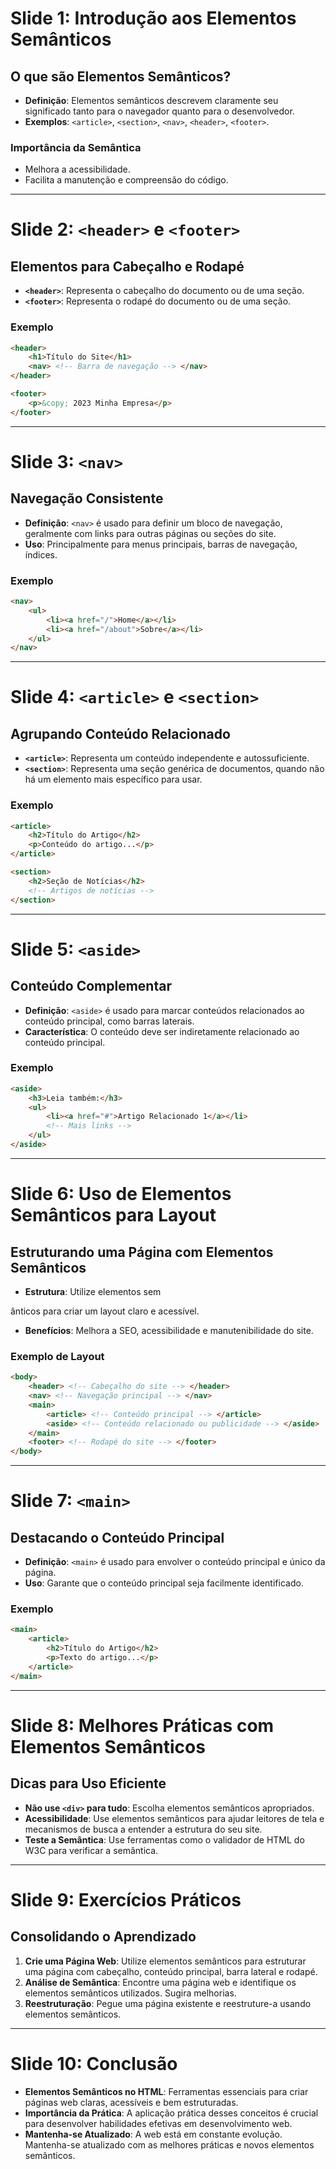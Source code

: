 # Slide 1: Introdução aos Elementos Semânticos

## O que são Elementos Semânticos?

- **Definição**: Elementos semânticos descrevem claramente seu significado tanto para o navegador quanto para o desenvolvedor.
- **Exemplos**: `<article>`, `<section>`, `<nav>`, `<header>`, `<footer>`.

### Importância da Semântica

- Melhora a acessibilidade.
- Facilita a manutenção e compreensão do código.

---

# Slide 2: `<header>` e `<footer>`

## Elementos para Cabeçalho e Rodapé

- **`<header>`**: Representa o cabeçalho do documento ou de uma seção.
- **`<footer>`**: Representa o rodapé do documento ou de uma seção.

### Exemplo

```html
<header>
    <h1>Título do Site</h1>
    <nav> <!-- Barra de navegação --> </nav>
</header>

<footer>
    <p>&copy; 2023 Minha Empresa</p>
</footer>
```

---

# Slide 3: `<nav>`

## Navegação Consistente

- **Definição**: `<nav>` é usado para definir um bloco de navegação, geralmente com links para outras páginas ou seções do site.
- **Uso**: Principalmente para menus principais, barras de navegação, índices.

### Exemplo

```html
<nav>
    <ul>
        <li><a href="/">Home</a></li>
        <li><a href="/about">Sobre</a></li>
    </ul>
</nav>
```

---

# Slide 4: `<article>` e `<section>`

## Agrupando Conteúdo Relacionado

- **`<article>`**: Representa um conteúdo independente e autossuficiente.
- **`<section>`**: Representa uma seção genérica de documentos, quando não há um elemento mais específico para usar.

### Exemplo

```html
<article>
    <h2>Título do Artigo</h2>
    <p>Conteúdo do artigo...</p>
</article>

<section>
    <h2>Seção de Notícias</h2>
    <!-- Artigos de notícias -->
</section>
```

---

# Slide 5: `<aside>`

## Conteúdo Complementar

- **Definição**: `<aside>` é usado para marcar conteúdos relacionados ao conteúdo principal, como barras laterais.
- **Característica**: O conteúdo deve ser indiretamente relacionado ao conteúdo principal.

### Exemplo

```html
<aside>
    <h3>Leia também:</h3>
    <ul>
        <li><a href="#">Artigo Relacionado 1</a></li>
        <!-- Mais links -->
    </ul>
</aside>
```

---

# Slide 6: Uso de Elementos Semânticos para Layout

## Estruturando uma Página com Elementos Semânticos

- **Estrutura**: Utilize elementos sem

ânticos para criar um layout claro e acessível.
- **Benefícios**: Melhora a SEO, acessibilidade e manutenibilidade do site.

### Exemplo de Layout

```html
<body>
    <header> <!-- Cabeçalho do site --> </header>
    <nav> <!-- Navegação principal --> </nav>
    <main>
        <article> <!-- Conteúdo principal --> </article>
        <aside> <!-- Conteúdo relacionado ou publicidade --> </aside>
    </main>
    <footer> <!-- Rodapé do site --> </footer>
</body>
```

---

# Slide 7: `<main>`

## Destacando o Conteúdo Principal

- **Definição**: `<main>` é usado para envolver o conteúdo principal e único da página.
- **Uso**: Garante que o conteúdo principal seja facilmente identificado.

### Exemplo

```html
<main>
    <article>
        <h2>Título do Artigo</h2>
        <p>Texto do artigo...</p>
    </article>
</main>
```

---

# Slide 8: Melhores Práticas com Elementos Semânticos

## Dicas para Uso Eficiente

- **Não use `<div>` para tudo**: Escolha elementos semânticos apropriados.
- **Acessibilidade**: Use elementos semânticos para ajudar leitores de tela e mecanismos de busca a entender a estrutura do seu site.
- **Teste a Semântica**: Use ferramentas como o validador de HTML do W3C para verificar a semântica.

---

# Slide 9: Exercícios Práticos

## Consolidando o Aprendizado

1. **Crie uma Página Web**: Utilize elementos semânticos para estruturar uma página com cabeçalho, conteúdo principal, barra lateral e rodapé.
2. **Análise de Semântica**: Encontre uma página web e identifique os elementos semânticos utilizados. Sugira melhorias.
3. **Reestruturação**: Pegue uma página existente e reestruture-a usando elementos semânticos.

---

# Slide 10: Conclusão

- **Elementos Semânticos no HTML**: Ferramentas essenciais para criar páginas web claras, acessíveis e bem estruturadas.
- **Importância da Prática**: A aplicação prática desses conceitos é crucial para desenvolver habilidades efetivas em desenvolvimento web.
- **Mantenha-se Atualizado**: A web está em constante evolução. Mantenha-se atualizado com as melhores práticas e novos elementos semânticos.